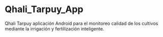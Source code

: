 # Qhali_Tarpuy_App
Qhali Tarpuy aplicación Android para el monitoreo calidad de los cultivos mediante la irrigación y fertilización inteligente.
